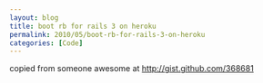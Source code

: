 ```yaml
---
layout: blog
title: boot rb for rails 3 on heroku
permalink: 2010/05/boot-rb-for-rails-3-on-heroku
categories: [Code]
---
```


<p>copied from someone awesome at <a href="http://gist.github.com/368681" title="http://gist.github.com/368681">http://gist.github.com/368681</a></p>


<script src="https://gist.github.com/368681.js?file=boot.rb"></script>
